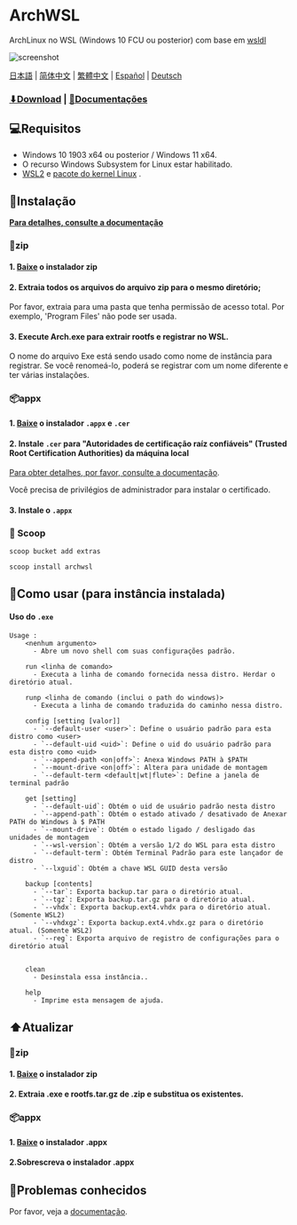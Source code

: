 # ArchWSL
ArchLinux no WSL (Windows 10 FCU ou posterior)
com base em [wsldl](https://github.com/yuk7/wsldl)


![screenshot](https://raw.githubusercontent.com/wiki/yuk7/wsldl/img/Arch_Alpine_Ubuntu.png)



[日本語](./README_ja.md) | [简体中文](./README_zh-cn.md) | [繁體中文](./README_zh-tw.md) | [Español](./README_es.md) | [Deutsch](https://github.com/yuk7/ArchWSL/blob/master/README_de.md)

### [⬇Download](https://github.com/yuk7/ArchWSL/releases/latest) | [📓Documentações](https://wsldl-pg.github.io/ArchW-docs/)

## 💻Requisitos

* Windows 10 1903 x64 ou posterior / Windows 11 x64.
* O recurso Windows Subsystem for Linux estar habilitado.
* [WSL2](https://docs.microsoft.com/en-us/windows/wsl/install-win10#step-2---check-requirements-for-running-wsl-2) e [pacote do kernel Linux](https://docs.microsoft.com/en-us/windows/wsl/install-win10#step-4---download-the-linux-kernel-update-package) .

## 💾Instalação
**[Para detalhes, consulte a documentação](https://wsldl-pg.github.io/ArchW-docs/How-to-Setup)**
### 📁zip
#### 1. [Baixe](https://github.com/yuk7/ArchWSL/releases/latest) o instalador zip

#### 2. Extraia todos os arquivos do arquivo zip para o mesmo diretório;
Por favor, extraia para uma pasta que tenha permissão de acesso total.
Por exemplo, 'Program Files' não pode ser usada.

#### 3. Execute Arch.exe para extrair rootfs e registrar no WSL.
O nome do arquivo Exe está sendo usado como nome de instância para registrar.
Se você renomeá-lo, poderá se registrar com um nome diferente e ter várias instalações.


### 📦appx
#### 1. [Baixe](https://github.com/yuk7/ArchWSL/releases/latest) o instalador `.appx` e `.cer`
#### 2. Instale `.cer` para "Autoridades de certificação raíz confiáveis" (Trusted Root Certification Authorities) da máquina local
[Para obter detalhes, por favor, consulte a documentação](https://wsldl-pg.github.io/ArchW-docs/Install-Certificate).

Você precisa de privilégios de administrador para instalar o certificado.
#### 3. Instale o `.appx`

### 🥄 Scoop
`scoop bucket add extras `

`scoop install archwsl `

## 📝Como usar (para instância instalada)
#### Uso do `.exe`
```dos
Usage :
    <nenhum argumento>
      - Abre um novo shell com suas configurações padrão.

    run <linha de comando>
      - Executa a linha de comando fornecida nessa distro. Herdar o diretório atual.

    runp <linha de comando (inclui o path do windows)>
      - Executa a linha de comando traduzida do caminho nessa distro.

    config [setting [valor]]
      - `--default-user <user>`: Define o usuário padrão para esta distro como <user>
      - `--default-uid <uid>`: Define o uid do usuário padrão para esta distro como <uid>
      - `--append-path <on|off>`: Anexa Windows PATH à $PATH
      - `--mount-drive <on|off>`: Altera para unidade de montagem
      - `--default-term <default|wt|flute>`: Define a janela de terminal padrão

    get [setting]
      - `--default-uid`: Obtém o uid de usuário padrão nesta distro
      - `--append-path`: Obtém o estado ativado / desativado de Anexar PATH do Windows à $ PATH
      - `--mount-drive`: Obtém o estado ligado / desligado das unidades de montagem
      - `--wsl-version`: Obtém a versão 1/2 do WSL para esta distro
      - `--default-term`: Obtém Terminal Padrão para este lançador de distro
      - `--lxguid`: Obtém a chave WSL GUID desta versão
      
    backup [contents]
      - `--tar`: Exporta backup.tar para o diretório atual.
      - `--tgz`: Exporta backup.tar.gz para o diretório atual.
      - `--vhdx`: Exporta backup.ext4.vhdx para o diretório atual. (Somente WSL2)
      - `--vhdxgz`: Exporta backup.ext4.vhdx.gz para o diretório atual. (Somente WSL2)
      - `--reg`: Exporta arquivo de registro de configurações para o diretório atual


    clean
      - Desinstala essa instância..

    help
      - Imprime esta mensagem de ajuda.
```

## ⬆️Atualizar
### 📁zip
#### 1. [Baixe](https://github.com/yuk7/ArchWSL/releases/latest) o instalador zip
#### 2. Extraia .exe e rootfs.tar.gz de .zip e substitua os existentes.

### 📦appx
#### 1. [Baixe](https://github.com/yuk7/ArchWSL/releases/latest) o instalador .appx
#### 2.Sobrescreva o instalador .appx

## 🚫Problemas conhecidos
Por favor, veja a [documentação](https://wsldl-pg.github.io/ArchW-docs/).
